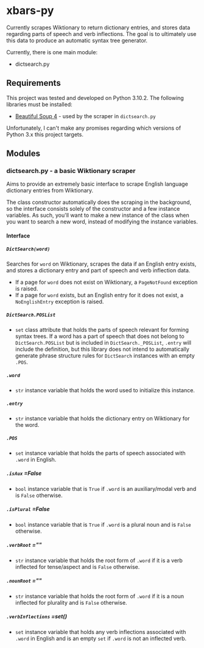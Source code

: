 # xbars-py
Currently scrapes Wiktionary to return dictionary entries, and stores data regarding parts of speech and verb inflections. The goal is to ultimately use this data to produce an automatic syntax tree generator.

Currently, there is one main module:
* dictsearch.py

## Requirements
This project was tested and developed on Python 3.10.2. The following libraries must be installed:
* [Beautiful Soup 4](https://beautiful-soup-4.readthedocs.io/en/latest/) - used by the scraper in `dictsearch.py`

Unfortunately, I can't make any promises regarding which versions of Python 3.x this project targets.

## Modules
### dictsearch.py - a basic Wiktionary scraper
Aims to provide an extremely basic interface to scrape English language dictionary entries from Wiktionary.

The class constructor automatically does the scraping in the background, so the interface consists solely of the constructor and a few instance variables. As such, you'll want to make a new instance of the class when you want to search a new word, instead of modifying the instance variables.

#### Interface
##### `DictSearch(word)`
Searches for `word` on Wiktionary, scrapes the data if an English entry exists, and stores a dictionary entry and part of speech and verb inflection data.
* If a page for `word` does not exist on Wiktionary, a `PageNotFound` exception is raised.
* If a page for `word` exists, but an English entry for it does not exist, a `NoEnglishEntry` exception is raised.
##### `DictSearch.POSList`
* `set` class attribute that holds the parts of speech relevant for forming syntax trees. If a word has a part of speech that does not belong to `DictSearch.POSList` but is included in `DictSearch._POSList`, `.entry` will include the definition, but this library does not intend to automatically generate phrase structure rules for `DictSearch` instances with an empty `.POS`.
##### `.word`
* `str` instance variable that holds the word used to initialize this instance.
##### `.entry`
* `str` instance variable that holds the dictionary entry on Wiktionary for the word.
##### `.POS`
* `set` instance variable that holds the parts of speech associated with `.word` in English.
##### `.isAux` *=False*
* `bool` instance variable that is `True` if `.word` is an auxiliary/modal verb and is `False` otherwise.
##### `.isPlural` *=False*
* `bool` instance variable that is `True` if `.word` is a plural noun and is `False` otherwise.
##### `.verbRoot` *=""*
* `str` instance variable that holds the root form of `.word` if it is a verb inflected for tense/aspect and is `False` otherwise.
##### `.nounRoot` *=""*
* `str` instance variable that holds the root form of `.word` if it is a noun inflected for plurality and is `False` otherwise.
##### `.verbInflections` *=set()*
* `set` instance variable that holds any verb inflections associated with `.word` in English and is an empty `set` if `.word` is not an inflected verb.
